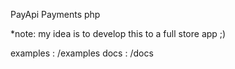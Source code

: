 PayApi Payments php

*note: my idea is to develop this to a full store app ;)

examples : /examples
docs : /docs
